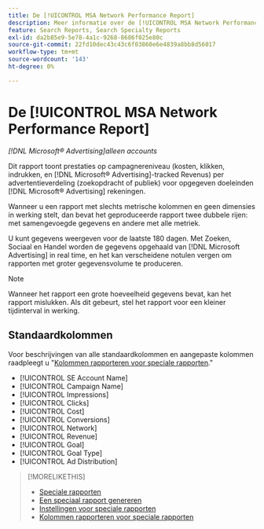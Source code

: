 ```yaml
---
title: De [!UICONTROL MSA Network Performance Report]
description: Meer informatie over de [!UICONTROL MSA Network Performance Report].
feature: Search Reports, Search Specialty Reports
exl-id: da2b85e9-5e78-4a1c-9268-8686f025e80c
source-git-commit: 22fd10dec43c43c6f03860e6e4839a8bb8d56017
workflow-type: tm+mt
source-wordcount: '143'
ht-degree: 0%

---
```


# De [!UICONTROL MSA Network Performance Report]

*[!DNL Microsoft® Advertising]alleen accounts*

Dit rapport toont prestaties op campagnereniveau (kosten, klikken, indrukken, en [!DNL Microsoft® Advertising]-tracked Revenus) per advertentieverdeling (zoekopdracht of publiek) voor opgegeven doeleinden [!DNL Microsoft® Advertising] rekeningen.

Wanneer u een rapport met slechts metrische kolommen en geen dimensies in werking stelt, dan bevat het geproduceerde rapport twee dubbele rijen: met samengevoegde gegevens en andere met alle metriek.

U kunt gegevens weergeven voor de laatste 180 dagen. Met Zoeken, Sociaal en Handel worden de gegevens opgehaald van [!DNL Microsoft Advertising] in real time, en het kan verscheidene notulen vergen om rapporten met groter gegevensvolume te produceren.

>[!NOTE]
>
>Wanneer het rapport een grote hoeveelheid gegevens bevat, kan het rapport mislukken. Als dit gebeurt, stel het rapport voor een kleiner tijdinterval in werking.

## Standaardkolommen

Voor beschrijvingen van alle standaardkolommen en aangepaste kolommen raadpleegt u &quot;[Kolommen rapporteren voor speciale rapporten](specialty-report-columns.md).&quot;

* [!UICONTROL SE Account Name]
* [!UICONTROL Campaign Name]
* [!UICONTROL Impressions]
* [!UICONTROL Clicks]
* [!UICONTROL Cost]
* [!UICONTROL Conversions]
* [!UICONTROL Network]
* [!UICONTROL Revenue]
* [!UICONTROL Goal]
* [!UICONTROL Goal Type]
* [!UICONTROL Ad Distribution]

>[!MORELIKETHIS]
>
>* [Speciale rapporten](specialty-report-about.md)
>* [Een speciaal rapport genereren](specialty-report-generate.md)
>* [Instellingen voor speciale rapporten](specialty-report-settings.md)
>* [Kolommen rapporteren voor speciale rapporten](specialty-report-columns.md)
